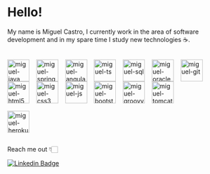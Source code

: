 # Hello!

My name is Miguel Castro, I currently work in the area of software development and in my spare time I study new technologies ☕️.

<div style="display: inline_block">
<br>
<img align="center" alt="miguel-java" height="50" width="50" src="https://cdn.jsdelivr.net/gh/devicons/devicon/icons/java/java-original.svg"/>
&nbsp;&nbsp;
<img align="center" alt="miguel-spring" height="50" width="50" src="https://cdn.jsdelivr.net/gh/devicons/devicon/icons/spring/spring-original.svg"/>
&nbsp;&nbsp;
<img align="center" alt="miguel-angular" height="50" width="50" src="https://cdn.jsdelivr.net/gh/devicons/devicon/icons/angularjs/angularjs-original.svg"/>
&nbsp;&nbsp;
<img align="center" alt="miguel-ts" height="50" width="50" src="https://cdn.jsdelivr.net/gh/devicons/devicon/icons/typescript/typescript-original.svg"/>
&nbsp;&nbsp;
<img align="center" alt="miguel-sql" height="50" width="50" src="https://cdn.jsdelivr.net/gh/devicons/devicon/icons/mysql/mysql-original.svg"/>
&nbsp;&nbsp;
<img align="center" alt="miguel-oracle" height="50" width="50" src="https://cdn.jsdelivr.net/gh/devicons/devicon/icons/oracle/oracle-original.svg"/>
&nbsp;&nbsp;
<img align="center" alt="miguel-git" height="50" width="50" src="https://cdn.jsdelivr.net/gh/devicons/devicon/icons/git/git-original.svg"/>
&nbsp;&nbsp;
<img align="center" alt="miguel-html5" height="50" width="50" src="https://cdn.jsdelivr.net/gh/devicons/devicon/icons/html5/html5-original.svg"/>
&nbsp;&nbsp;
<img align="center" alt="miguel-css3" height="50" width="50" src="https://cdn.jsdelivr.net/gh/devicons/devicon/icons/css3/css3-original.svg"/>
&nbsp;&nbsp;
<img align="center" alt="miguel-js" height="50" width="50" src="https://cdn.jsdelivr.net/gh/devicons/devicon/icons/javascript/javascript-original.svg"/>
&nbsp;&nbsp;
<img align="center" alt="miguel-bootstrap" height="50" width="50" src="https://cdn.jsdelivr.net/gh/devicons/devicon/icons/bootstrap/bootstrap-original.svg"/>
&nbsp;&nbsp;
<img align="center" alt="miguel-groovy" height="50" width="50" src="https://cdn.jsdelivr.net/gh/devicons/devicon/icons/groovy/groovy-original.svg"/>
&nbsp;&nbsp;
<img align="center" alt="miguel-tomcat" height="50" width="50" src="https://cdn.jsdelivr.net/gh/devicons/devicon/icons/tomcat/tomcat-original.svg"/>
</div>
<br>
<div style="display: inline_block">
<img align="center" alt="miguel-heroku" height="50" width="50" src="https://cdn.jsdelivr.net/gh/devicons/devicon/icons/heroku/heroku-original.svg"/>
</div>

##

Reach me out 👇🏻

[![Linkedin Badge](https://img.shields.io/badge/-Miguel%20Castro-6633cc?style=flat-square&labelColor=6633cc&logo=linkedin&logoColor=white&link=https://www.linkedin.com/in/miguel-castro-b199b71b4/)](https://www.linkedin.com/in/miguel-castro-b199b71b4/) 

